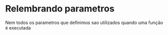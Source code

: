 # Relembrando parametros #

Nem todos os parametros que definimos sao utilizados quando uma função é executada
